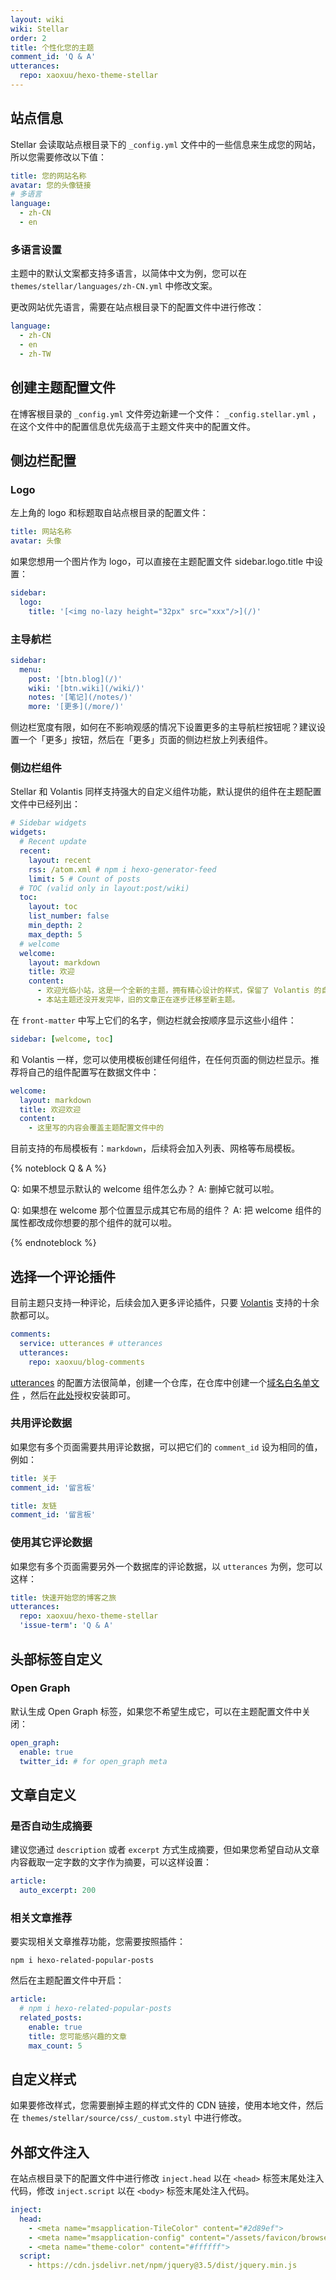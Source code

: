 ```yaml
---
layout: wiki
wiki: Stellar
order: 2
title: 个性化您的主题
comment_id: 'Q & A'
utterances:
  repo: xaoxuu/hexo-theme-stellar
---
```


## 站点信息

Stellar 会读取站点根目录下的 `_config.yml` 文件中的一些信息来生成您的网站，所以您需要修改以下值：

```yaml blog/_config.yml
title: 您的网站名称
avatar: 您的头像链接
# 多语言
language:
  - zh-CN
  - en
```

### 多语言设置

主题中的默认文案都支持多语言，以简体中文为例，您可以在 `themes/stellar/languages/zh-CN.yml` 中修改文案。

更改网站优先语言，需要在站点根目录下的配置文件中进行修改：

```yaml blog/_config.yml
language:
  - zh-CN
  - en
  - zh-TW
```

## 创建主题配置文件

在博客根目录的 `_config.yml` 文件旁边新建一个文件： `_config.stellar.yml` ，在这个文件中的配置信息优先级高于主题文件夹中的配置文件。

## 侧边栏配置

### Logo

左上角的 logo 和标题取自站点根目录的配置文件：

```yaml blog/_config.yml
title: 网站名称
avatar: 头像
```

如果您想用一个图片作为 logo，可以直接在主题配置文件 sidebar.logo.title 中设置：

```yaml blog/_config.stellar.yml
sidebar:
  logo:
    title: '[<img no-lazy height="32px" src="xxx"/>](/)'
```

### 主导航栏

```yaml blog/_config.stellar.yml
sidebar:
  menu:
    post: '[btn.blog](/)'
    wiki: '[btn.wiki](/wiki/)'
    notes: '[笔记](/notes/)'
    more: '[更多](/more/)'
```

侧边栏宽度有限，如何在不影响观感的情况下设置更多的主导航栏按钮呢？建议设置一个「更多」按钮，然后在「更多」页面的侧边栏放上列表组件。

### 侧边栏组件

Stellar 和 Volantis 同样支持强大的自定义组件功能，默认提供的组件在主题配置文件中已经列出：

```yaml
# Sidebar widgets
widgets:
  # Recent update
  recent:
    layout: recent
    rss: /atom.xml # npm i hexo-generator-feed
    limit: 5 # Count of posts
  # TOC (valid only in layout:post/wiki)
  toc:
    layout: toc
    list_number: false
    min_depth: 2
    max_depth: 5
  # welcome
  welcome:
    layout: markdown
    title: 欢迎
    content:
      - 欢迎光临小站，这是一个全新的主题，拥有精心设计的样式，保留了 Volantis 的自定义侧边栏，可以写一些公告。
      - 本站主题还没开发完毕，旧的文章正在逐步迁移至新主题。
```

在 `front-matter` 中写上它们的名字，侧边栏就会按顺序显示这些小组件：

```yaml blog/source/xxx.md
sidebar: [welcome, toc]
```

和 Volantis 一样，您可以使用模板创建任何组件，在任何页面的侧边栏显示。推荐将自己的组件配置写在数据文件中：

```yaml blog/source/_data/widgets.yml
welcome:
  layout: markdown
  title: 欢迎欢迎
  content:
    - 这里写的内容会覆盖主题配置文件中的
```

目前支持的布局模板有：`markdown`，后续将会加入列表、网格等布局模板。

{% noteblock Q & A %}

Q: 如果不想显示默认的 welcome 组件怎么办？
A: 删掉它就可以啦。

Q: 如果想在 welcome 那个位置显示成其它布局的组件？
A: 把 welcome 组件的属性都改成你想要的那个组件的就可以啦。

{% endnoteblock %}



## 选择一个评论插件

目前主题只支持一种评论，后续会加入更多评论插件，只要 [Volantis](https://volantis.js.org/v4/theme-settings/#选择评论系统) 支持的十余款都可以。

```yaml blog/_config.stellar.yml
comments:
  service: utterances # utterances
  utterances:
    repo: xaoxuu/blog-comments
```

[utterances](https://utteranc.es/) 的配置方法很简单，创建一个仓库，在仓库中创建一个[域名白名单文件](https://github.com/xaoxuu/blog-comments/blob/main/utterances.json) ，然后在[此处](https://github.com/apps/utterances)授权安装即可。


### 共用评论数据

如果您有多个页面需要共用评论数据，可以把它们的 `comment_id` 设为相同的值，例如：

```yaml blog/source/about/index.md
title: 关于
comment_id: '留言板'
```

```yaml blog/source/friends/index.md
title: 友链
comment_id: '留言板'
```

### 使用其它评论数据

如果您有多个页面需要另外一个数据库的评论数据，以 `utterances` 为例，您可以这样：

```yaml blog/source/wiki/stellar/index.md
title: 快速开始您的博客之旅
utterances:
  repo: xaoxuu/hexo-theme-stellar
  'issue-term': 'Q & A'
```



## 头部标签自定义

### Open Graph

默认生成 Open Graph 标签，如果您不希望生成它，可以在主题配置文件中关闭：

```yaml blog/_config.stellar.yml
open_graph:
  enable: true
  twitter_id: # for open_graph meta
```

## 文章自定义

### 是否自动生成摘要

建议您通过 `description` 或者 `excerpt` 方式生成摘要，但如果您希望自动从文章内容截取一定字数的文字作为摘要，可以这样设置：

```yaml blog/_config.stellar.yml
article:
  auto_excerpt: 200
```

### 相关文章推荐

要实现相关文章推荐功能，您需要按照插件：

```
npm i hexo-related-popular-posts
```

然后在主题配置文件中开启：

```yaml blog/_config.stellar.yml
article:
  # npm i hexo-related-popular-posts
  related_posts:
    enable: true
    title: 您可能感兴趣的文章
    max_count: 5
```

## 自定义样式

如果要修改样式，您需要删掉主题的样式文件的 CDN 链接，使用本地文件，然后在 `themes/stellar/source/css/_custom.styl` 中进行修改。

## 外部文件注入

在站点根目录下的配置文件中进行修改 `inject.head` 以在 `<head>` 标签末尾处注入代码，修改 `inject.script` 以在 `<body>` 标签末尾处注入代码。

```yaml blog/_config.yml
inject:
  head:
    - <meta name="msapplication-TileColor" content="#2d89ef">
    - <meta name="msapplication-config" content="/assets/favicon/browserconfig.xml">
    - <meta name="theme-color" content="#ffffff">
  script:
    - https://cdn.jsdelivr.net/npm/jquery@3.5/dist/jquery.min.js
```
